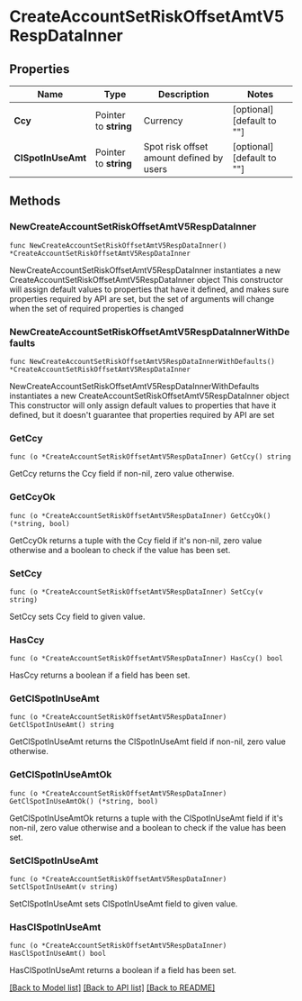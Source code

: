 # CreateAccountSetRiskOffsetAmtV5RespDataInner

## Properties

Name | Type | Description | Notes
------------ | ------------- | ------------- | -------------
**Ccy** | Pointer to **string** | Currency | [optional] [default to ""]
**ClSpotInUseAmt** | Pointer to **string** | Spot risk offset amount defined by users | [optional] [default to ""]

## Methods

### NewCreateAccountSetRiskOffsetAmtV5RespDataInner

`func NewCreateAccountSetRiskOffsetAmtV5RespDataInner() *CreateAccountSetRiskOffsetAmtV5RespDataInner`

NewCreateAccountSetRiskOffsetAmtV5RespDataInner instantiates a new CreateAccountSetRiskOffsetAmtV5RespDataInner object
This constructor will assign default values to properties that have it defined,
and makes sure properties required by API are set, but the set of arguments
will change when the set of required properties is changed

### NewCreateAccountSetRiskOffsetAmtV5RespDataInnerWithDefaults

`func NewCreateAccountSetRiskOffsetAmtV5RespDataInnerWithDefaults() *CreateAccountSetRiskOffsetAmtV5RespDataInner`

NewCreateAccountSetRiskOffsetAmtV5RespDataInnerWithDefaults instantiates a new CreateAccountSetRiskOffsetAmtV5RespDataInner object
This constructor will only assign default values to properties that have it defined,
but it doesn't guarantee that properties required by API are set

### GetCcy

`func (o *CreateAccountSetRiskOffsetAmtV5RespDataInner) GetCcy() string`

GetCcy returns the Ccy field if non-nil, zero value otherwise.

### GetCcyOk

`func (o *CreateAccountSetRiskOffsetAmtV5RespDataInner) GetCcyOk() (*string, bool)`

GetCcyOk returns a tuple with the Ccy field if it's non-nil, zero value otherwise
and a boolean to check if the value has been set.

### SetCcy

`func (o *CreateAccountSetRiskOffsetAmtV5RespDataInner) SetCcy(v string)`

SetCcy sets Ccy field to given value.

### HasCcy

`func (o *CreateAccountSetRiskOffsetAmtV5RespDataInner) HasCcy() bool`

HasCcy returns a boolean if a field has been set.

### GetClSpotInUseAmt

`func (o *CreateAccountSetRiskOffsetAmtV5RespDataInner) GetClSpotInUseAmt() string`

GetClSpotInUseAmt returns the ClSpotInUseAmt field if non-nil, zero value otherwise.

### GetClSpotInUseAmtOk

`func (o *CreateAccountSetRiskOffsetAmtV5RespDataInner) GetClSpotInUseAmtOk() (*string, bool)`

GetClSpotInUseAmtOk returns a tuple with the ClSpotInUseAmt field if it's non-nil, zero value otherwise
and a boolean to check if the value has been set.

### SetClSpotInUseAmt

`func (o *CreateAccountSetRiskOffsetAmtV5RespDataInner) SetClSpotInUseAmt(v string)`

SetClSpotInUseAmt sets ClSpotInUseAmt field to given value.

### HasClSpotInUseAmt

`func (o *CreateAccountSetRiskOffsetAmtV5RespDataInner) HasClSpotInUseAmt() bool`

HasClSpotInUseAmt returns a boolean if a field has been set.


[[Back to Model list]](../README.md#documentation-for-models) [[Back to API list]](../README.md#documentation-for-api-endpoints) [[Back to README]](../README.md)


